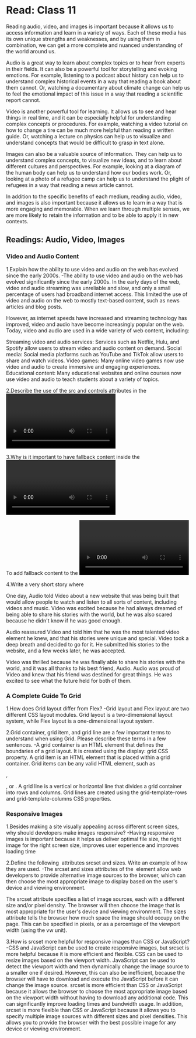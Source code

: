 # Read: Class 11
Reading audio, video, and images is important because it allows us to access information and learn in a variety of ways. Each of these media has its own unique strengths and weaknesses, and by using them in combination, we can get a more complete and nuanced understanding of the world around us.

Audio is a great way to learn about complex topics or to hear from experts in their fields. It can also be a powerful tool for storytelling and evoking emotions. For example, listening to a podcast about history can help us to understand complex historical events in a way that reading a book about them cannot. Or, watching a documentary about climate change can help us to feel the emotional impact of this issue in a way that reading a scientific report cannot.

Video is another powerful tool for learning. It allows us to see and hear things in real time, and it can be especially helpful for understanding complex concepts or procedures. For example, watching a video tutorial on how to change a tire can be much more helpful than reading a written guide. Or, watching a lecture on physics can help us to visualize and understand concepts that would be difficult to grasp in text alone.

Images can also be a valuable source of information. They can help us to understand complex concepts, to visualize new ideas, and to learn about different cultures and perspectives. For example, looking at a diagram of the human body can help us to understand how our bodies work. Or, looking at a photo of a refugee camp can help us to understand the plight of refugees in a way that reading a news article cannot.

In addition to the specific benefits of each medium, reading audio, video, and images is also important because it allows us to learn in a way that is more engaging and memorable. When we learn through multiple senses, we are more likely to retain the information and to be able to apply it in new contexts.

## Readings: Audio, Video, Images

### Video and Audio Content

1.Explain how the ability to use video and audio on the web has evolved since the early 2000s.
-The ability to use video and audio on the web has evolved significantly since the early 2000s. In the early days of the web, video and audio streaming was unreliable and slow, and only a small percentage of users had broadband internet access. This limited the use of video and audio on the web to mostly text-based content, such as news articles and blog posts.

However, as internet speeds have increased and streaming technology has improved, video and audio have become increasingly popular on the web. Today, video and audio are used in a wide variety of web content, including:

Streaming video and audio services: Services such as Netflix, Hulu, and Spotify allow users to stream video and audio content on demand.
Social media: Social media platforms such as YouTube and TikTok allow users to share and watch videos.
Video games: Many online video games now use video and audio to create immersive and engaging experiences.
Educational content: Many educational websites and online courses now use video and audio to teach students about a variety of topics.


2.Describe the use of the src and controls attributes in the <video> element.
-The <video> element is used to embed video content in a web page. The src attribute specifies the URL of the video file. The controls attribute specifies whether or not to display the video player controls.

3.Why is it important to have fallback content inside the <video> element?
-It is important to have fallback content inside the <video> element in case the video does not play for any reason. This could be due to the user not having a compatible browser, the user not having a fast enough internet connection, or the video file being unavailable.

To add fallback content to the <video> element, you can use the <source> element. The <source> element specifies a different video file to play if the first video file does not play.

4.Write a very short story where <audio> and <video> are characters.
-Audio and Video were best friends. They lived in a code editor and loved to play together. Audio would tell Video stories about the world outside of the code editor, and Video would listen intently and sometimes dream about the places that Audio described.

One day, Audio told Video about a new website that was being built that would allow people to watch and listen to all sorts of content, including videos and music. Video was excited because he had always dreamed of being able to share his stories with the world, but he was also scared because he didn't know if he was good enough.

Audio reassured Video and told him that he was the most talented video element he knew, and that his stories were unique and special. Video took a deep breath and decided to go for it. He submitted his stories to the website, and a few weeks later, he was accepted.

Video was thrilled because he was finally able to share his stories with the world, and it was all thanks to his best friend, Audio. Audio was proud of Video and knew that his friend was destined for great things. He was excited to see what the future held for both of them.



### A Complete Guide To Grid

1.How does Grid layout differ from Flex?
-Grid layout and Flex layout are two different CSS layout modules. Grid layout is a two-dimensional layout system, while Flex layout is a one-dimensional layout system.

2.Grid container, grid item, and grid line are a few important terms to understand when using Grid. Please describe these terms in a few sentences.
-A grid container is an HTML element that defines the boundaries of a grid layout. It is created using the display: grid CSS property.
A grid item is an HTML element that is placed within a grid container. Grid items can be any valid HTML element, such as <div>, <p>, or <img>.
A grid line is a vertical or horizontal line that divides a grid container into rows and columns. Grid lines are created using the grid-template-rows and grid-template-columns CSS properties.

### Responsive Images

1.Besides making a site visually appealing across different screen sizes, why should developers make images responsive?
-Having responsive images is important because it helps us deliver optimal file size, the right image for the right screen size, improves user experience and improves loading time

2.Define the following <img> attributes srcset and sizes. Write an example of how they are used.
-The srcset and sizes attributes of the <img> element allow web developers to provide alternative image sources to the browser, which can then choose the most appropriate image to display based on the user's device and viewing environment.

The srcset attribute specifies a list of image sources, each with a different size and/or pixel density. The browser will then choose the image that is most appropriate for the user's device and viewing environment.
The sizes attribute tells the browser how much space the image should occupy on the page. This can be specified in pixels, or as a percentage of the viewport width (using the vw unit).

3.How is srcset more helpful for responsive images than CSS or JavaScript?
-CSS and JavaScript can be used to create responsive images, but srcset is more helpful because it is more efficient and flexible.
CSS can be used to resize images based on the viewport width. 
JavaScript can be used to detect the viewport width and then dynamically change the image source to a smaller one if desired. However, this can also be inefficient, because the browser will have to download and execute the JavaScript before it can change the image source.
srcset is more efficient than CSS or JavaScript because it allows the browser to choose the most appropriate image based on the viewport width without having to download any additional code. This can significantly improve loading times and bandwidth usage.
In addition, srcset is more flexible than CSS or JavaScript because it allows you to specify multiple image sources with different sizes and pixel densities. This allows you to provide the browser with the best possible image for any device or viewing environment.


